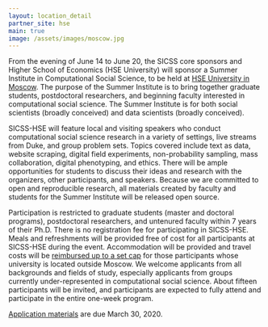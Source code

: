 ```yaml
---
layout: location_detail
partner_site: hse
main: true
image: /assets/images/moscow.jpg
---
```


From the evening of June 14 to June 20, the SICSS core sponsors and Higher School of Economics (HSE University) will sponsor a Summer Institute in Computational Social Science, to be held at [HSE University in Moscow](https://www.hse.ru/en/). The purpose of the Summer Institute is to bring together graduate students, postdoctoral researchers, and beginning faculty interested in computational social science. The Summer Institute is for both social scientists (broadly conceived) and data scientists (broadly conceived).

SICSS-HSE will feature local and visiting speakers who conduct computational social science research in a variety of settings, live streams from Duke, and group problem sets. Topics covered include text as data, website scraping, digital field experiments, non-probability sampling, mass collaboration, digital phenotyping, and ethics. There will be ample opportunities for students to discuss their ideas and research with the organizers, other participants, and speakers. Because we are committed to open and reproducible research, all materials created by faculty and students for the Summer Institute will be released open source.

Participation is restricted to graduate students (master and doctoral programs), postdoctoral researchers, and untenured faculty within 7 years of their Ph.D. There is no registration fee for participating in SICSS-HSE. Meals and refreshments will be provided free of cost for all participants at SICSS-HSE during the event. Accommodation will be provided and travel costs will be [reimbursed up to a set cap](https://compsocialscience.github.io/summer-institute/2020/hse/travel) for those participants whose university is located outside Moscow. We welcome applicants from all backgrounds and fields of study, especially applicants from groups currently under-represented in computational social science. About fifteen participants will be invited, and participants are expected to fully attend and participate in the entire one-week program.

[Application materials](https://compsocialscience.github.io/summer-institute/2020/hse/apply) are due March 30, 2020.
